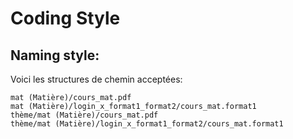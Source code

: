# Coding Style

## Naming style:

Voici les structures de chemin acceptées:
```
mat (Matière)/cours_mat.pdf
mat (Matière)/login_x_format1_format2/cours_mat.format1
thème/mat (Matière)/cours_mat.pdf
thème/mat (Matière)/login_x_format1_format2/cours_mat.format1
```